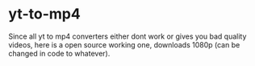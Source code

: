 # yt-to-mp4
Since all yt to mp4 converters either dont work or gives you bad quality videos, here is a open source working one, downloads 1080p (can be changed in code to whatever).
